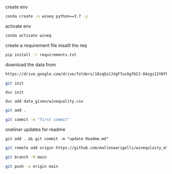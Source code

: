 
create env
```bash
conda create -n wineq python==3.7 -y
```

activate env
```bash
conda activate wineq
```

create a requirement file
insatll the req
```bash
pip install -r requirements.txt
```
download the data from
```bash
https://drive.google.com/drive/folders/18zqQiCJVgF7uzXgfbIJ-04zgz1ItNfF5?usp=sharing
```
```bash
git init
```

```
dvc init
```

```
dvc add data_given/winequality.csv
```

```bash
git add .

git commit -m "first commit"
```

oneliner updates for readme

```
git add . && git commit -m "update Readme.md"
```

```bash
git remote add origin https://github.com/malleswarigelli/winequlaity_mlops_dvc.git
```

```bash
git branch -M main
```

```bash
git push -u origin main
```


